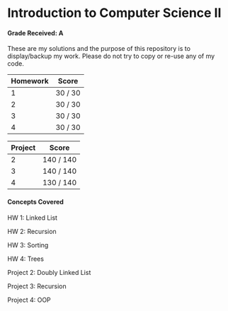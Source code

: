 # Introduction to Computer Science II
#### Grade Received: A

These are my solutions and the purpose of this repository is to display/backup my work. Please do not try to copy or re-use any of my code.

| Homework | Score |
|------|-------|
| 1 | 30 / 30 | 
| 2 | 30 / 30 | 
| 3 | 30 / 30 | 
| 4 | 30 / 30 | 


| Project | Score |
|------|-------|
| 2 | 140 / 140 | 
| 3 | 140 / 140 | 
| 4 | 130 / 140 | 


#### Concepts Covered
HW 1: Linked List

HW 2: Recursion

HW 3: Sorting

HW 4: Trees


Project 2: Doubly Linked List

Project 3: Recursion

Project 4: OOP
